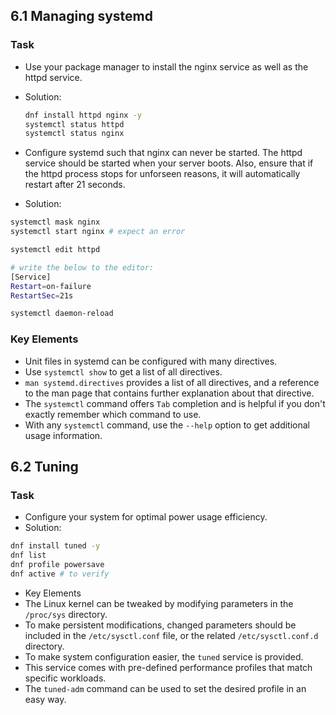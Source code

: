## 6.1 Managing systemd
### Task
- Use your package manager to install the nginx service as well as the httpd service.
- Solution:

    ```bash
    dnf install httpd nginx -y
    systemctl status httpd
    systemctl status nginx
    ```
- Configure systemd such that nginx can never be started. The httpd service should be started when your server boots. Also, ensure that if the httpd process stops for unforseen reasons, it will automatically restart after 21 seconds.
- Solution:

```bash
systemctl mask nginx
systemctl start nginx # expect an error

systemctl edit httpd

# write the below to the editor:
[Service]
Restart=on-failure
RestartSec=21s

systemctl daemon-reload
```

### Key Elements
- Unit files in systemd can be configured with many directives.
- Use `systemctl show` to get a list of all directives.
- `man systemd.directives` provides a list of all directives, and a reference to the man page that contains further explanation about that directive.
- The `systemctl` command offers `Tab` completion and is helpful if you don't exactly remember which command to use.
- With any `systemctl` command, use the `--help` option to get additional usage information.


## 6.2 Tuning
### Task
- Configure your system for optimal power usage efficiency.
- Solution:

```bash
dnf install tuned -y
dnf list
dnf profile powersave
dnf active # to verify 
```

- Key Elements
- The Linux kernel can be tweaked by modifying parameters in the `/proc/sys` directory.
- To make persistent modifications, changed parameters should be included in the `/etc/sysctl.conf` file, or the related `/etc/sysctl.conf.d` directory.
- To make system configuration easier, the `tuned` service is provided.
- This service comes with pre-defined performance profiles that match specific workloads.
- The `tuned-adm` command can be used to set the desired profile in an easy way.